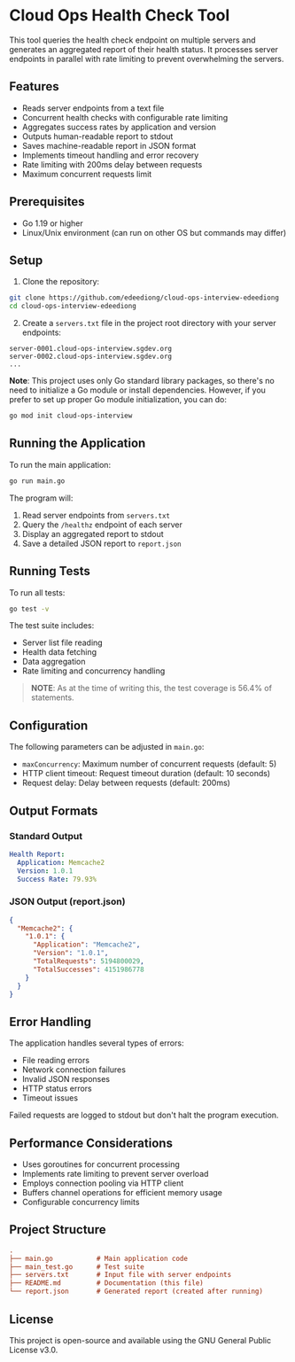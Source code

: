 # Cloud Ops Health Check Tool

This tool queries the health check endpoint on multiple servers and generates an aggregated report of their health status. It processes server endpoints in parallel with rate limiting to prevent overwhelming the servers.

## Features

- Reads server endpoints from a text file
- Concurrent health checks with configurable rate limiting
- Aggregates success rates by application and version
- Outputs human-readable report to stdout
- Saves machine-readable report in JSON format
- Implements timeout handling and error recovery
- Rate limiting with 200ms delay between requests
- Maximum concurrent requests limit

## Prerequisites

- Go 1.19 or higher
- Linux/Unix environment (can run on other OS but commands may differ)

## Setup

1. Clone the repository:

```bash
git clone https://github.com/edeediong/cloud-ops-interview-edeediong
cd cloud-ops-interview-edeediong
```

2. Create a `servers.txt` file in the project root directory with your server endpoints:

```text
server-0001.cloud-ops-interview.sgdev.org
server-0002.cloud-ops-interview.sgdev.org
...
```

**Note**: This project uses only Go standard library packages, so there's no need to initialize a Go module or install dependencies. However, if you prefer to set up proper Go module initialization, you can do:

```bash
go mod init cloud-ops-interview
```

## Running the Application

To run the main application:

```bash
go run main.go
```

The program will:

1. Read server endpoints from `servers.txt`
2. Query the `/healthz` endpoint of each server
3. Display an aggregated report to stdout
4. Save a detailed JSON report to `report.json`

## Running Tests

To run all tests:

```bash
go test -v
```

The test suite includes:

- Server list file reading
- Health data fetching
- Data aggregation
- Rate limiting and concurrency handling

> **NOTE**: As at the time of writing this, the test coverage is 56.4% of statements.

## Configuration

The following parameters can be adjusted in `main.go`:

- `maxConcurrency`: Maximum number of concurrent requests (default: 5)
- HTTP client timeout: Request timeout duration (default: 10 seconds)
- Request delay: Delay between requests (default: 200ms)

## Output Formats

### Standard Output

```yaml
Health Report:
  Application: Memcache2
  Version: 1.0.1
  Success Rate: 79.93%
```

### JSON Output (report.json)

```json
{
  "Memcache2": {
    "1.0.1": {
      "Application": "Memcache2",
      "Version": "1.0.1",
      "TotalRequests": 5194800029,
      "TotalSuccesses": 4151986778
    }
  }
}
```

## Error Handling

The application handles several types of errors:

- File reading errors
- Network connection failures
- Invalid JSON responses
- HTTP status errors
- Timeout issues

Failed requests are logged to stdout but don't halt the program execution.

## Performance Considerations

- Uses goroutines for concurrent processing
- Implements rate limiting to prevent server overload
- Employs connection pooling via HTTP client
- Buffers channel operations for efficient memory usage
- Configurable concurrency limits

## Project Structure

```ini
.
├── main.go           # Main application code
├── main_test.go      # Test suite
├── servers.txt       # Input file with server endpoints
├── README.md         # Documentation (this file)
└── report.json       # Generated report (created after running)
```

## License

This project is open-source and available using the GNU General Public License v3.0.
